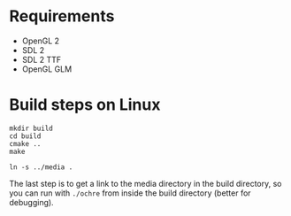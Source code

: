 # Requirements

- OpenGL 2
- SDL 2
- SDL 2 TTF
- OpenGL GLM

# Build steps on Linux

```
mkdir build
cd build
cmake ..
make

ln -s ../media .
```
The last step is to get a link to the media directory in the build
directory, so you can run with ```./ochre``` from inside the build
directory (better for debugging).

